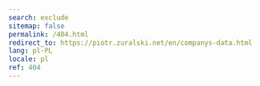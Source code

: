 ```yaml
---
search: exclude
sitemap: false
permalink: /404.html
redirect_to: https://piotr.zuralski.net/en/companys-data.html
lang: pl-PL
locale: pl
ref: 404
---
```

